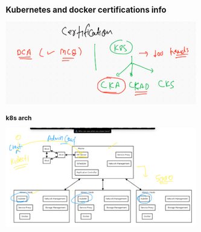 ## Kubernetes and docker certifications info 

<img src="cert.png">

### k8s arch 

<img src="arch.png">

